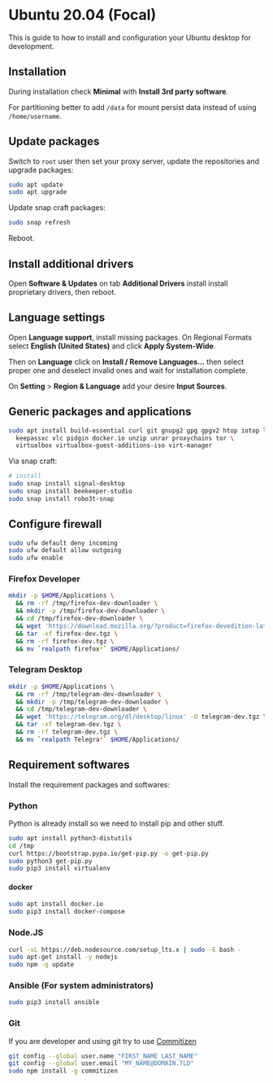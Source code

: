# Ubuntu 20.04 (Focal)

This is guide to how to install and configuration your Ubuntu desktop for development.

## Installation

During installation check **Minimal** with **Install 3rd party software**.

For partitioning better to add `/data` for mount persist data instead of using `/home/username`.

## Update packages

Switch to `root` user then set your proxy server, update the repositories and upgrade packages:

```bash
sudo apt update
sudo apt upgrade
```

Update snap craft packages:

```bash
sudo snap refresh
```

Reboot.

## Install additional drivers

Open **Software & Updates** on tab **Additional Drivers** install install proprietary drivers, then reboot.

## Language settings

Open **Language support**, install missing packages. On Regional Formats select **English (United States)** and click **Apply System-Wide**.

Then on **Language** click on **Install / Remove Languages...** then select proper one and deselect invalid ones and wait for installation complete.

On **Setting** > **Region & Language** add your desire **Input Sources**.

## Generic packages and applications

```bash
sudo apt install build-essential curl git gnupg2 gpg gpgv2 htop iotop lm-sensors openssh-client p7zip-full pwgen ufw vnstat wget \
  keepassxc vlc pidgin docker.io unzip unrar proxychains tor \
  virtualbox virtualbox-guest-additions-iso virt-manager
```

Via snap craft:

```bash
# install
sudo snap install signal-desktop
sudo snap install beekeeper-studio
sudo snap install robo3t-snap
```

## Configure firewall

```bash
sudo ufw default deny incoming
sudo ufw default allow outgoing
sudo ufw enable
```

### Firefox Developer

```bash
mkdir -p $HOME/Applications \
  && rm -rf /tmp/firefox-dev-downloader \
  && mkdir -p /tmp/firefox-dev-downloader \
  && cd /tmp/firefox-dev-downloader \
  && wget 'https://download.mozilla.org/?product=firefox-devedition-latest-ssl&os=linux64&lang=en-US' -O firefox-dev.tgz \
  && tar -xf firefox-dev.tgz \
  && rm -rf firefox-dev.tgz \
  && mv `realpath firefox*` $HOME/Applications/
```

### Telegram Desktop

```bash
mkdir -p $HOME/Applications \
  && rm -rf /tmp/telegram-dev-downloader \
  && mkdir -p /tmp/telegram-dev-downloader \
  && cd /tmp/telegram-dev-downloader \
  && wget 'https://telegram.org/dl/desktop/linux' -O telegram-dev.tgz \
  && tar -xf telegram-dev.tgz \
  && rm -rf telegram-dev.tgz \
  && mv `realpath Telegra*` $HOME/Applications/
```

## Requirement softwares

Install the requirement packages and softwares:

### Python

Python is already install so we need to install pip and other stuff.

```bash
sudo apt install python3-distutils
cd /tmp
curl https://bootstrap.pypa.io/get-pip.py -o get-pip.py
sudo python3 get-pip.py
sudo pip3 install virtualenv
```

#### docker

```bash
sudo apt install docker.io
sudo pip3 install docker-compose
```

### Node.JS

```bash
curl -sL https://deb.nodesource.com/setup_lts.x | sudo -E bash -
sudo apt-get install -y nodejs
sudo npm -g update
```

### Ansible (For system administrators)

```bash
sudo pip3 install ansible
```

### Git

If you are developer and using git try to use [Commitizen](http://commitizen.github.io/cz-cli/)

```bash
git config --global user.name "FIRST_NAME LAST_NAME"
git config --global user.email "MY_NAME@DOMAIN.TLD"
sudo npm install -g commitizen
```
